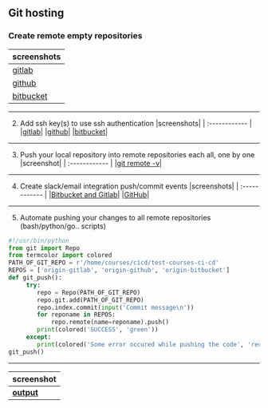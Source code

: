 Git hosting
-----------
### Create remote empty repositories
|screenshots|
| :------------ |
|[gitlab](https://ibb.co/6yMrRHd)|
|[github](https://ibb.co/gJpGmRL)
|[bitbucket](https://ibb.co/MBYpdXC)|
--------------------------------------
2) Add ssh key(s) to use ssh authentication
|screenshots|
| :------------ |
|[gitlab](https://ibb.co/GdJG1c0)|
|[github](https://ibb.co/M7XVVRB)|
|[bitbucket](https://ibb.co/74qk2b5)|
-------------------------------------------------------------------------
3) Push your local repository into remote repositories each all, one by one
|screenshot|
| :------------ |
|[git remote -v](https://ibb.co/KxWy61d)|
-----------------------------------------------------
4) Create slack/email integration push/commit events
|screenshots|
| :------------ |
|[Bitbucket and Gitlab](https://ibb.co/tKWJc2z)|
|[GitHub](https://ibb.co/dLn1dLM)|
-----------------------------------------------
5) Automate pushing your changes to all remote repositories (bash/python/go.. scripts)

```python
#!/usr/bin/python
from git import Repo
from termcolor import colored
PATH_OF_GIT_REPO = r'/home/courses/cicd/test-courses-ci-cd'
REPOS = ['origin-gitlab', 'origin-github', 'origin-bitbucket']
def git_push():
     try:
        repo = Repo(PATH_OF_GIT_REPO)
        repo.git.add(PATH_OF_GIT_REPO)
        repo.index.commit(input('Commit message\n'))
        for reponame in REPOS:
            repo.remote(name=reponame).push()
        print(colored('SUCCESS', 'green'))
     except:
        print(colored('Some error occured while pushing the code', 'red'))
git_push()
```
_____________________________
|screenshot|
| :------------ |
|[**output**](https://ibb.co/SNn8ffL)|
